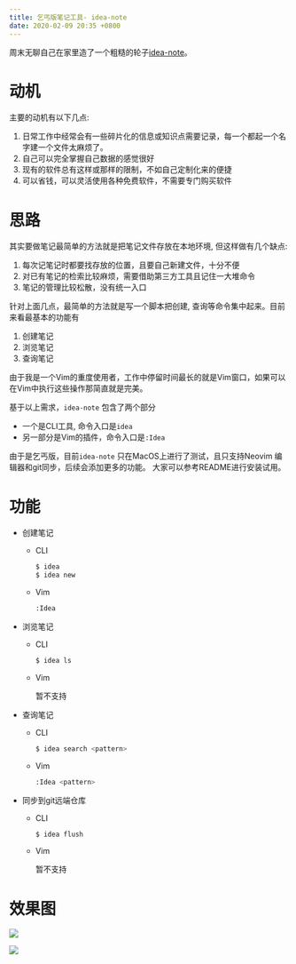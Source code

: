 ```yaml
---
title: 乞丐版笔记工具- idea-note
date: 2020-02-09 20:35 +0800
---
```

周末无聊自己在家里造了一个粗糙的轮子[idea-note](https://github.com/sjmyuan/idea-note#motivation)。

# 动机
主要的动机有以下几点:

1. 日常工作中经常会有一些碎片化的信息或知识点需要记录，每一个都起一个名字建一个文件太麻烦了。
2. 自己可以完全掌握自己数据的感觉很好
3. 现有的软件总有这样或那样的限制，不如自己定制化来的便捷
4. 可以省钱，可以灵活使用各种免费软件，不需要专门购买软件

# 思路

其实要做笔记最简单的方法就是把笔记文件存放在本地环境, 但这样做有几个缺点:

1. 每次记笔记时都要找存放的位置，且要自己新建文件，十分不便
2. 对已有笔记的检索比较麻烦，需要借助第三方工具且记住一大堆命令
3. 笔记的管理比较松散，没有统一入口

针对上面几点，最简单的方法就是写一个脚本把创建, 查询等命令集中起来。目前来看最基本的功能有

1. 创建笔记
2. 浏览笔记
3. 查询笔记

由于我是一个Vim的重度使用者，工作中停留时间最长的就是Vim窗口，如果可以在Vim中执行这些操作那简直就是完美。

基于以上需求，`idea-note` 包含了两个部分

* 一个是CLI工具, 命令入口是`idea`
* 另一部分是Vim的插件，命令入口是`:Idea`

由于是乞丐版，目前`idea-note` 只在MacOS上进行了测试，且只支持Neovim 编辑器和git同步，后续会添加更多的功能。
大家可以参考README进行安装试用。

# 功能

* 创建笔记
  * CLI
    ```sh
    $ idea
    $ idea new
    ```
  * Vim
    ```sh
    :Idea
    ```

* 浏览笔记
  * CLI
    ```sh
    $ idea ls
    ```
  * Vim

    暂不支持
* 查询笔记
  * CLI
    ```sh
    $ idea search <pattern> 
    ```
  * Vim
    ```sh
    :Idea <pattern>
    ```
* 同步到git远端仓库
  * CLI
    ```sh
    $ idea flush
    ```
  * Vim

    暂不支持

# 效果图

![](https://tva1.sinaimg.cn/large/0082zybply1gbqavnj5w2g30dc0ace81.gif)

![](https://tva1.sinaimg.cn/large/0082zybply1gbqavszdd0g30dc0ac4qq.gif)
